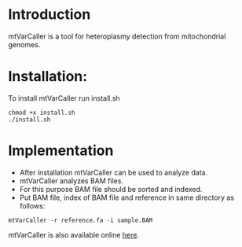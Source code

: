# Introduction
mtVarCaller is a tool for heteroplasmy detection from mitochondrial genomes.

# Installation:

To install mtVarCaller run install.sh
```
chmod +x install.sh
./install.sh
```
# Implementation

- After installation mtVarCaller can be used to analyze data. 
- mtVarCaller analyzes BAM files.
- For this purpose BAM file should be sorted and indexed. 
- Put BAM file, index of BAM file and reference in same directory as follows:

```
mtVarCaller -r reference.fa -i sample.BAM
```
mtVarCaller is also  available online [here](http://www.dnageography.com/mtVARCaller.php).
